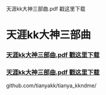 天涯kk大神三部曲.pdf  戳这里下载
# **天涯kk大神三部曲**
### **<a href = "https://github.com/wenbochang888/house/raw/final/house.pdf">天涯kk大神三部曲.pdf  戳这里下载</a>**
### **<a href = "https://github.com/tianyakk/tianya_kkndme/raw/final/天涯kk大神三部曲.pdf">天涯kk大神三部曲.pdf  戳这里下载</a>**
github.com/tianyakk/tianya_kkndme/
